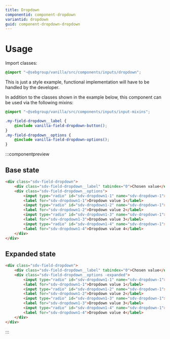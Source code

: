 ```yaml
---
title: Dropdown
componentid: component-dropdown
variantid: dropdown
guid: component-dropdown-dropdown
---
```

# Usage
Import classes:
```scss
@import "~@sebgroup/vanilla/src/components/inputs/dropdown";
```

This is just a style example, functional implementation will have to be handled by the developer.

In addition to the classes shown in the example below, this component can be used via the following mixins:
```scss
@import "~@sebgroup/vanilla/src/components/inputs/input-mixins";

.my-field-dropdown__label {
    @include vanilla-field-dropdown-button();
}
.my-field-dropdown__options {
    @include vanilla-field-dropdown-options();
}
```

:::componentpreview
## Base state
```html
<div class="sdv-field-dropdown">
    <div class="sdv-field-dropdown__label" tabindex="0">Chosen value</div>
    <div class="sdv-field-dropdown__options">
        <input type="radio" id="sdv-dropdown1-1" name="sdv-dropdown-1">
        <label for="sdv-dropdown1-1">Dropdown value 1</label>
        <input type="radio" id="sdv-dropdown1-2" name="sdv-dropdown-1">
        <label for="sdv-dropdown1-2">Dropdown value 2</label>
        <input type="radio" id="sdv-dropdown1-3" name="sdv-dropdown-1">
        <label for="sdv-dropdown1-3">Dropdown value 3</label>
        <input type="radio" id="sdv-dropdown1-4" name="sdv-dropdown-1">
        <label for="sdv-dropdown1-4">Dropdown value 4</label>
    </div>
</div>
```

## Expanded state
```html
<div class="sdv-field-dropdown">
    <div class="sdv-field-dropdown__label" tabindex="0">Chosen value</div>
    <div class="sdv-field-dropdown__options -expanded">
        <input type="radio" id="sdv-dropdown1-1" name="sdv-dropdown-1">
        <label for="sdv-dropdown1-1">Dropdown value 1</label>
        <input type="radio" id="sdv-dropdown1-2" name="sdv-dropdown-1">
        <label for="sdv-dropdown1-2">Dropdown value 2</label>
        <input type="radio" id="sdv-dropdown1-3" name="sdv-dropdown-1">
        <label for="sdv-dropdown1-3">Dropdown value 3</label>
        <input type="radio" id="sdv-dropdown1-4" name="sdv-dropdown-1">
        <label for="sdv-dropdown1-4">Dropdown value 4</label>
    </div>
</div>
```
:::
